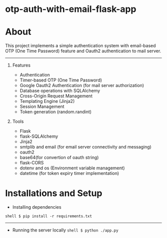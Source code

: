 # otp-auth-with-email-flask-app

# About
This project implements a simple authentication system with email-based OTP (One Time Password) feature and Oauth2 authentication to mail server. 

---

1. Features
   - Authentication
   - Timer-based OTP (One Time Password)
   - Google Oauth2 Authentication (for mail server authorization)
   - Database operations with SQLAlchemy
   - Cross-Origin Request Management
   - Templating Engine (Jinja2)
   - Session Management
   - Token generation (random.randint)
    
3. Tools
   - Flask
   - flask-SQLAlchemy
   - Jinja2
   - smtplib and email (for email server connectivity and messaging)
   - oauth2
   - base64(for convertion of oauth string)
   - flask-CORS
   - dotenv and os (Environment variable management)
   - datetime (for token expiry timer implementation)

# Installations and Setup
- Installing dependencies

`shell
$ pip install -r requirements.txt
`

---

- Running the server locally
`shell
$ python ./app.py
`
